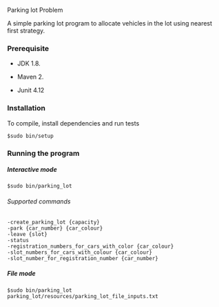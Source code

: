 Parking lot Problem

A simple parking lot program to allocate vehicles in the lot using nearest first strategy.

### Prerequisite

* JDK 1.8.

* Maven 2.

* Junit 4.12

### Installation

To compile, install dependencies and run tests

```
$sudo bin/setup
```

### Running the program

##### Interactive mode

``` 
$sudo bin/parking_lot
```

###### Supported  commands

```
-create_parking_lot {capacity}
-park {car_number} {car_colour}
-leave {slot}
-status
-registration_numbers_for_cars_with_color {car_colour}
-slot_numbers_for_cars_with_colour {car_colour}
-slot_number_for_registration_number {car_number}
```

##### File mode

``` 
$sudo bin/parking_lot parking_lot/resources/parking_lot_file_inputs.txt
```


